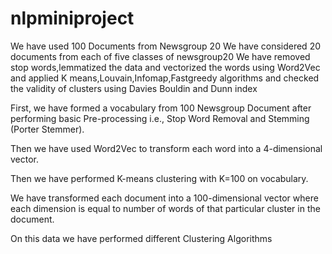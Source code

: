 # nlpminiproject
We have used 100 Documents from Newsgroup 20
We have considered 20 documents from each of five classes of newsgroup20
We have removed stop words,lemmatized the data and vectorized the words using Word2Vec
and applied K means,Louvain,Infomap,Fastgreedy algorithms and checked the validity of clusters using Davies Bouldin and Dunn index

First, we have formed a vocabulary from 100 Newsgroup Document after performing basic Pre-processing i.e., Stop Word Removal and Stemming (Porter Stemmer).


Then we have used Word2Vec to transform each word into a 4-dimensional vector.


Then we have performed K-means clustering with K=100 on vocabulary.

We have transformed each document into a 100-dimensional vector where each dimension is equal to number of words of that particular cluster in the document.

On this data we have performed different Clustering Algorithms

